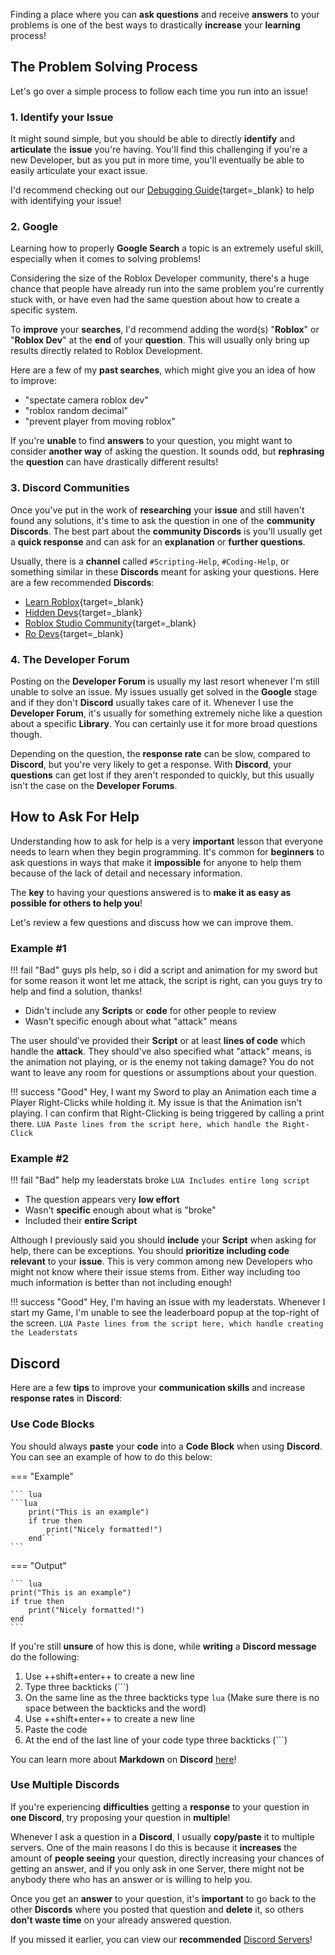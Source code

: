 Finding a place where you can **ask questions** and receive **answers** to your problems is one of the best ways to drastically **increase** your **learning** process!

## The Problem Solving Process

Let's go over a simple process to follow each time you run into an issue!

### 1. Identify your Issue

It might sound simple, but you should be able to directly **identify** and **articulate** the **issue** you're having. You'll find this challenging if you're a new Developer, but as you put in more time, you'll eventually be able to easily articulate your exact issue.

I'd recommend checking out our [Debugging Guide](#){target=_blank} to help with identifying your issue!

### 2. Google

Learning how to properly **Google Search** a topic is an extremely useful skill, especially when it comes to solving problems!

Considering the size of the Roblox Developer community, there's a huge chance that people have already run into the same problem you're currently stuck with, or have even had the same question about how to create a specific system.

To **improve** your **searches**, I'd recommend adding the word(s) "**Roblox**" or "**Roblox Dev**" at the **end** of your **question**. This will usually only bring up results directly related to Roblox Development.

Here are a few of my **past searches**, which might give you an idea of how to improve:

* "spectate camera roblox dev"
* "roblox random decimal"
* "prevent player from moving roblox"

If you're **unable** to find **answers** to your question, you might want to consider **another way** of asking the question. It sounds odd, but **rephrasing** the **question** can have drastically different results!

### 3. Discord Communities

Once you've put in the work of **researching** your **issue** and still haven't found any solutions, it's time to ask the question in one of the **community Discords**. The best part about the **community Discords** is you'll usually get a **quick response** and can ask for an **explanation** or **further questions**.

Usually, there is a **channel** called `#Scripting-Help`, `#Coding-Help`, or something similar in these **Discords** meant for asking your questions. Here are a few recommended **Discords**:

* [Learn Roblox](https://discord.gg/bfrANMFP8J){target=_blank}
* [Hidden Devs](https://discord.gg/hd){target=_blank}
* [Roblox Studio Community](https://discord.gg/robloxstudio){target=_blank}
* [Ro Devs](https://discord.gg/rodevs){target=_blank}

### 4. The Developer Forum

Posting on the **Developer Forum** is usually my last resort whenever I'm still unable to solve an issue. My issues usually get solved in the **Google** stage and if they don't **Discord** usually takes care of it. Whenever I use the **Developer Forum**, it's usually for something extremely niche like a question about a specific **Library**. You can certainly use it for more broad questions though.

Depending on the question, the **response rate** can be slow, compared to **Discord**, but you're very likely to get a response. With **Discord**, your **questions** can get lost if they aren't responded to quickly, but this usually isn't the case on the **Developer Forums**.

## How to Ask For Help

Understanding how to ask for help is a very **important** lesson that everyone needs to learn when they begin programming. It's common for **beginners** to ask questions in ways that make it **impossible** for anyone to help them because of the lack of detail and necessary information.

The **key** to having your questions answered is to **make it as easy as possible for others to help you**!

Let's review a few questions and discuss how we can improve them.

### Example #1

!!! fail "Bad"
    guys pls help, so i did a script and animation for my sword but for some reason it wont let me attack, the script is right, can you guys try to help and find a solution, thanks!

* Didn't include any **Scripts** or **code** for other people to review
* Wasn't specific enough about what "attack" means

The user should've provided their **Script** or at least **lines of code** which handle the **attack**. They should've also specified what "attack" means, is the animation not playing, or is the enemy not taking damage? You do not want to leave any room for questions or assumptions about your question.

!!! success "Good"
    Hey, I want my Sword to play an Animation each time a Player Right-Clicks while holding it. My issue is that the Animation isn't playing. I can confirm that Right-Clicking is being triggered by calling a print there.
    ```LUA
    Paste lines from the script here, which handle the Right-Click
    ```

### Example #2

!!! fail "Bad"
    help my leaderstats broke
    ```LUA
    Includes entire long script
    ```


* The question appears very **low effort**
* Wasn't **specific** enough about what is "broke"
* Included their **entire Script**

Although I previously said you should **include** your **Script** when asking for help, there can be exceptions. You should **prioritize including code relevant** to your **issue**. This is very common among new Developers who might not know where their issue stems from. Either way including too much information is better than not including enough!

!!! success "Good"
    Hey, I'm having an issue with my leaderstats. Whenever I start my Game, I'm unable to see the leaderboard popup at the top-right of the screen.
    ```LUA
    Paste lines from the script here, which handle creating the Leaderstats
    ```

## Discord

Here are a few **tips** to improve your **communication skills** and increase **response rates** in **Discord**:

### Use Code Blocks

You should always **paste** your **code** into a **Code Block** when using **Discord**. You can see an example of how to do this below:

=== "Example"

    ``` lua
    ```lua
        print("This is an example")
        if true then
            print("Nicely formatted!")
        end‎```
    ```
=== "Output"

    ``` lua
    print("This is an example")
    if true then
        print("Nicely formatted!")
    end
    ```

If you're still **unsure** of how this is done, while **writing** a **Discord message** do the following:

1. Use ++shift+enter++ to create a new line
2. Type three backticks (```)
3. On the same line as the three backticks type `lua` (Make sure there is no space between the backticks and the word)
4. Use ++shift+enter++ to create a new line
5. Paste the code
6. At the end of the last line of your code type three backticks (```)

You can learn more about **Markdown** on **Discord** [here](https://support.discord.com/hc/en-us/articles/210298617-Markdown-Text-101-Chat-Formatting-Bold-Italic-Underline-)!

### Use Multiple Discords

If you're experiencing **difficulties** getting a **response** to your question in **one Discord**, try proposing your question in **multiple**!

Whenever I ask a question in a **Discord**, I usually **copy/paste** it to multiple servers. One of the main reasons I do this is because it **increases** the amount of **people seeing** your question, directly increasing your chances of getting an answer, and if you only ask in one Server, there might not be anybody there who has an answer or is willing to help you.

Once you get an **answer** to your question, it's **important** to go back to the other **Discords** where you posted that question and **delete** it, so others **don't waste time** on your already answered question.

If you missed it earlier, you can view our **recommended** [Discord Servers](#3-discord-communities)!